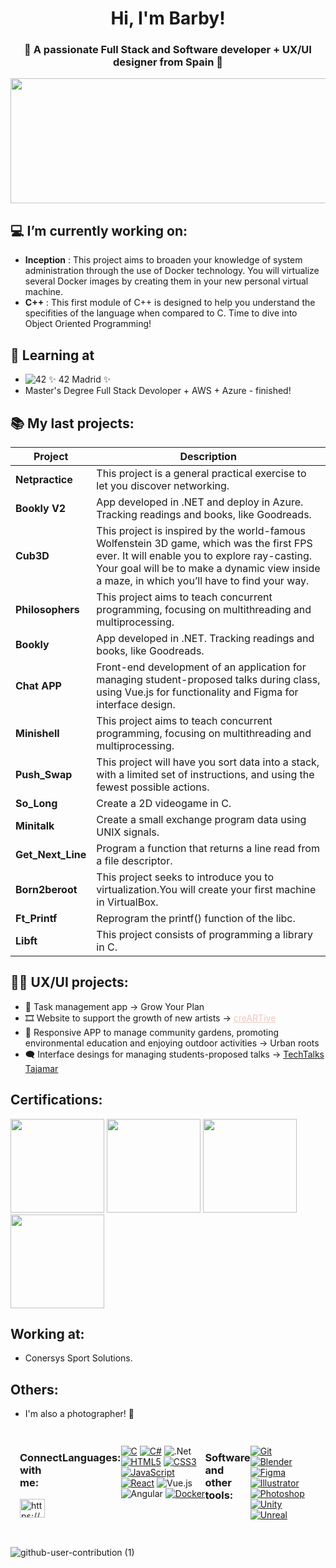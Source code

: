<h1 align="center">Hi, I'm Barby!</h1>
<h3 align="center">🌸 A passionate Full Stack and Software developer + UX/UI designer from Spain 🌸</h3>


<a href="https://www.gitanimals.org/en_US?utm_medium=image&utm_source=barjimen&utm_content=line">
  <img
    src="https://render.gitanimals.org/lines/barjimen?pet-id=735927242231442888"
    width="600"
    height="200"
  />
</a>

## 💻 I’m currently working on:
- **Inception** : This project aims to broaden your knowledge of system administration through the use of Docker technology. You will virtualize several Docker images by creating them in your new personal virtual machine.
- **C++** : This first module of C++ is designed to help you understand the specifities of the language when compared to C. Time to dive into Object Oriented Programming! <br>

## 🌱 Learning at
- ![42](https://img.shields.io/badge/-42-black?style=for-the-badge&logo=42&logoColor=white) ✨ 42 Madrid ✨
- Master's Degree Full Stack Devoloper + AWS + Azure - finished!

## 📚 My last projects:
| Project | Description |
| --- | --- |
| **Netpractice** | This project is a general practical exercise to let you discover networking. |
| **Bookly V2** | App developed in .NET and deploy in Azure. Tracking readings and books, like Goodreads. |
| **Cub3D** | This project is inspired by the world-famous Wolfenstein 3D game, which was the first FPS ever. It will enable you to explore ray-casting. Your goal will be to make a dynamic view inside a maze, in which you’ll have to find your way.|
| **Philosophers** | This project aims to teach concurrent programming, focusing on multithreading and multiprocessing.
| **Bookly** | App developed in .NET. Tracking readings and books, like Goodreads.| 
| **Chat APP** | Front-end development of an application for managing student-proposed talks during class, using Vue.js for functionality and Figma for interface design.| 
| **Minishell** | This project aims to teach concurrent programming, focusing on multithreading and multiprocessing. |
| **Push_Swap** | This project will have you sort data into a stack, with a limited set of instructions, and using the fewest possible actions. |
| **So_Long** | Create a 2D videogame in C. |
| **Minitalk** | Create a small exchange program data using UNIX signals. |
| **Get_Next_Line** | Program a function that returns a line read from a file descriptor. |
| **Born2beroot** | This project seeks to introduce you to virtualization.You will create your first machine in VirtualBox. |
| **Ft_Printf** | Reprogram the printf() function of the libc. |
| **Libft** | This project consists of programming a library in C. |

## 👩‍💻 UX/UI projects:
- 📅 Task management app -> Grow Your Plan </a>
 - 🎞️ Website to support the growth of new artists -> <a href="https://www.figma.com/proto/HfiwkfLKFtkToIY5gmppJk/CreARTive---Proyecto-definitivo?node-id=12-79&starting-point-node-id=12%3A79&t=9jPZE5LKRQyjfODv-1" target="_blank" style="color: #EFC7C2;"> creARTive </a>
 - 🌱 Responsive APP to manage community gardens, promoting environmental education and enjoying outdoor activities -> Urban roots
 - 🗨️ Interface desings for managing students-proposed talks ->  <a href="https://www.figma.com/design/aMFGlGRG36Cjda7grgWnU1/APP-CHARLAS?node-id=340-3&t=3PWB5vhJ8UMxLdkN-1"> TechTalks Tajamar </a>

## Certifications:
<div>
  <img src="https://www.pue.es/Areas/Training/Resources/Images/Sections/Courses/Providers/Microsoft/Categories/Azure/badge-azure-developer-associate.png" style="width:150px">
  <img src="https://images.credly.com/size/340x340/images/2723937e-7860-4f43-bd2b-3c143b913c3b/power-platform-developer-600x600.png" style="width: 150px">
  <img src="https://images.credly.com/size/680x680/images/dd747f80-8831-4034-89eb-9f9f08496a3e/image.png" style="width:150px">
  <img src="https://d1.awsstatic.com/certification/badges/AWS-Certified-Developer-Associate_badge_150x150.a8973e238efb2d1b0b24f5282e1ad87eb554e6ef.png" style="width:150px">
</div>

## Working at:
- Conersys Sport Solutions.

## Others:
 - I'm also a photographer! 📸

<div style="display: flex;  justify-content: space-between; padding: 15px;">
    <div>
    <h3 align="left">Connect with me:</h3>
    <p align="left">
    <a href="https://www.linkedin.com/in/barbarajimenez17/" target="blank"><img align="center" src="https://raw.githubusercontent.com/rahuldkjain/github-profile-readme-generator/master/src/images/icons/Social/linked-in-alt.svg" alt="https://www.linkedin.com/in/barbarajimenez17/"![microsoft-certified-associate-badge](https://github.com/user-attachments/assets/af2aba35-982a-4724-bbd4-48d3d1c024f6)
 height="30" width="40" /></a>
    </p>
    </div>

### Languages:
[![C](https://img.shields.io/badge/C-00599C?style=for-the-badge&logo=c&logoColor=white)](https://www.cprogramming.com/)
[![C#](https://img.shields.io/badge/C%23-239120?style=for-the-badge&logo=c-sharp&logoColor=white)](https://docs.microsoft.com/en-us/dotnet/csharp/)
![.Net](https://img.shields.io/badge/.NET-5C2D91?style=for-the-badge&logo=.net&logoColor=white)
[![HTML5](https://img.shields.io/badge/HTML5-E34F26?style=for-the-badge&logo=html5&logoColor=white)](https://www.w3.org/html/)
[![CSS3](https://img.shields.io/badge/CSS3-1572B6?style=for-the-badge&logo=css3&logoColor=white)](https://www.w3schools.com/css/)
[![JavaScript](https://img.shields.io/badge/JavaScript-F7DF1E?style=for-the-badge&logo=javascript&logoColor=black)](https://developer.mozilla.org/en-US/docs/Web/JavaScript)
[![React](https://img.shields.io/badge/React-20232A?style=for-the-badge&logo=react&logoColor=61DAFB)](https://reactjs.org/)
![Vue.js](https://img.shields.io/badge/vuejs-%2335495e.svg?style=for-the-badge&logo=vuedotjs&logoColor=%234FC08D)
![Angular](https://img.shields.io/badge/angular-%23DD0031.svg?style=for-the-badge&logo=angular&logoColor=white)
[![Docker](https://img.shields.io/badge/Docker-2496ED?logo=docker&logoColor=fff)](#)

### Software and other tools:

[![Git](https://img.shields.io/badge/Git-F05032?style=for-the-badge&logo=git&logoColor=white)](https://git-scm.com/)
[![Blender](https://img.shields.io/badge/Blender-F5792A?style=for-the-badge&logo=blender&logoColor=white)](https://www.blender.org/)
[![Figma](https://img.shields.io/badge/Figma-F24E1E?style=for-the-badge&logo=figma&logoColor=white)](https://www.figma.com/)
[![Illustrator](https://img.shields.io/badge/Illustrator-FF9A00?style=for-the-badge&logo=adobe%20illustrator&logoColor=white)](https://www.adobe.com/in/products/illustrator.html)
[![Photoshop](https://img.shields.io/badge/Photoshop-31A8FF?style=for-the-badge&logo=adobe%20photoshop&logoColor=white)](https://www.photoshop.com/en)
[![Unity](https://img.shields.io/badge/Unity-000000?style=for-the-badge&logo=unity&logoColor=white)](https://unity.com/)
[![Unreal](https://img.shields.io/badge/Unreal-0E1128?style=for-the-badge&logo=unreal%20engine&logoColor=white)](https://unrealengine.com/)
</div>


![github-user-contribution (1)](https://github.com/user-attachments/assets/100cfeb4-6f69-4c61-b63c-897e559c495e)
